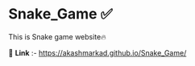 # Snake_Game ✅

This is Snake game website🔥   

🔗   **Link** :- https://akashmarkad.github.io/Snake_Game/
